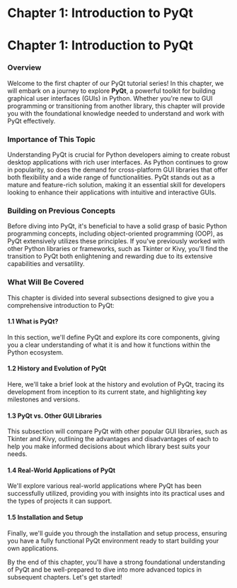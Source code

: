 # Chapter 1: Introduction to PyQt

# Chapter 1: Introduction to PyQt

### Overview

Welcome to the first chapter of our PyQt tutorial series! In this chapter, we will embark on a journey to explore **PyQt**, a powerful toolkit for building graphical user interfaces (GUIs) in Python. Whether you're new to GUI programming or transitioning from another library, this chapter will provide you with the foundational knowledge needed to understand and work with PyQt effectively.

### Importance of This Topic

Understanding PyQt is crucial for Python developers aiming to create robust desktop applications with rich user interfaces. As Python continues to grow in popularity, so does the demand for cross-platform GUI libraries that offer both flexibility and a wide range of functionalities. PyQt stands out as a mature and feature-rich solution, making it an essential skill for developers looking to enhance their applications with intuitive and interactive GUIs.

### Building on Previous Concepts

Before diving into PyQt, it's beneficial to have a solid grasp of basic Python programming concepts, including object-oriented programming (OOP), as PyQt extensively utilizes these principles. If you've previously worked with other Python libraries or frameworks, such as Tkinter or Kivy, you'll find the transition to PyQt both enlightening and rewarding due to its extensive capabilities and versatility.

### What Will Be Covered

This chapter is divided into several subsections designed to give you a comprehensive introduction to PyQt:

#### 1.1 What is PyQt?
In this section, we'll define PyQt and explore its core components, giving you a clear understanding of what it is and how it functions within the Python ecosystem.

#### 1.2 History and Evolution of PyQt
Here, we'll take a brief look at the history and evolution of PyQt, tracing its development from inception to its current state, and highlighting key milestones and versions.

#### 1.3 PyQt vs. Other GUI Libraries
This subsection will compare PyQt with other popular GUI libraries, such as Tkinter and Kivy, outlining the advantages and disadvantages of each to help you make informed decisions about which library best suits your needs.

#### 1.4 Real-World Applications of PyQt
We'll explore various real-world applications where PyQt has been successfully utilized, providing you with insights into its practical uses and the types of projects it can support.

#### 1.5 Installation and Setup
Finally, we'll guide you through the installation and setup process, ensuring you have a fully functional PyQt environment ready to start building your own applications.

By the end of this chapter, you'll have a strong foundational understanding of PyQt and be well-prepared to dive into more advanced topics in subsequent chapters. Let's get started!
